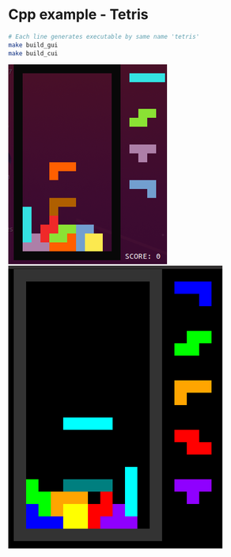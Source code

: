 # Cpp example - Tetris

```sh
# Each line generates executable by same name 'tetris'
make build_gui
make build_cui
```

![screenshot-cui](./static/screenshot-cui.png)
![screenshot-gui](./static/screenshot-gui.png)

